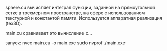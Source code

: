 sphere.cu вычисляет интеграл функции, заданной на прямоугольной сетке в трехмерном пространстве, на сфере с использованием текстурной и константой памяти. Используется аппаратная реализация (tex3D).

main.cu сравнивает это вычисление с...

запуск:
nvcc main.cu -o main.exe
sudo nvprof ./main.exe
